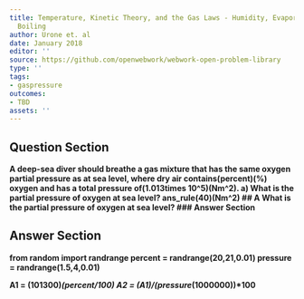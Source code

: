 ```yaml
---
title: Temperature, Kinetic Theory, and the Gas Laws - Humidity, Evaporation, and
  Boiling
author: Urone et. al
date: January 2018
editor: ''
source: https://github.com/openwebwork/webwork-open-problem-library
type: ''
tags:
- gaspressure
outcomes:
- TBD
assets: ''
---
```


## Question Section 

<b>
A deep-sea diver should breathe a gas mixture that has the same oxygen partial pressure as at sea level, where dry air contains(percent)(%) oxygen and has a total pressure of(1.013times 10^5)(Nm^2).
a) What is the partial pressure of oxygen at sea level? 
ans_rule(40)(Nm^2)
## A
What is the partial pressure of oxygen at sea level? 
### Answer Section


## Answer Section

from random import randrange
percent = randrange(20,21,0.01)
pressure = randrange(1.5,4,0.01)

A1 = (101300)*(percent/100)
A2 = (A1)/(pressure*(1000000))*100